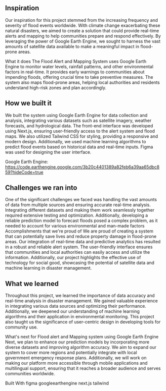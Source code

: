 ## Inspiration
Our inspiration for this project stemmed from the increasing frequency and severity of flood events worldwide. With climate change exacerbating these natural disasters, we aimed to create a solution that could provide real-time alerts and mapping to help communities prepare and respond effectively. By leveraging the power of Google Earth Engine, we sought to harness the vast amounts of satellite data available to make a meaningful impact in flood-prone areas.

What it does
The Flood Alert and Mapping System uses Google Earth Engine to monitor water levels, rainfall patterns, and other environmental factors in real-time. It provides early warnings to communities about impending floods, offering crucial time to take preventive measures. The system also maps flood-prone areas, helping local authorities and residents understand high-risk zones and plan accordingly.

## How we built it
We built the system using Google Earth Engine for data collection and analysis, integrating various datasets such as satellite imagery, weather forecasts, and hydrological data. The front-end interface was developed using Next.js, ensuring user-friendly access to the alert system and flood maps. We also utilized Tailwind CSS for styling, providing a responsive and modern design. Additionally, we used machine learning algorithms to predict flood events based on historical data and real-time inputs. Figma was used for designing the user interface.

Google Earth Engine: https://code.earthengine.google.com/3b20c4401389a82feb6a39aa65dbc859?hideCode=true

## Challenges we ran into
One of the significant challenges we faced was handling the vast amounts of data from multiple sources and ensuring accurate real-time analysis.
Integrating different datasets and making them work seamlessly together required extensive testing and optimization.
Additionally, developing a reliable prediction model to forecast floods posed a complex problem, as it needed to account for various environmental and man-made factors
Accomplishments that we're proud of
We are proud of creating a system that can potentially save lives and reduce property damage in flood-prone areas. Our integration of real-time data and predictive analytics has resulted in a robust and reliable alert system. The user-friendly interface ensures that communities and local authorities can easily access and utilize the information. Additionally, our project highlights the effective use of technology for social good, showcasing the potential of satellite data and machine learning in disaster management.

## What we learned
Throughout this project, we learned the importance of data accuracy and real-time analysis in disaster management. We gained valuable experience in integrating various data sources and optimizing their performance. Additionally, we deepened our understanding of machine learning algorithms and their application in environmental monitoring. This project also taught us the significance of user-centric design in developing tools for community use.

What's next for Flood alert and Mapping system using Google Earth Engine
Next, we plan to enhance our prediction models by incorporating more diverse datasets and improving algorithm accuracy. We aim to expand our system to cover more regions and potentially integrate with local government emergency response plans. Additionally, we will work on making our platform more accessible through mobile applications and multilingual support, ensuring that it reaches a broader audience and serves communities worldwide.

Built With
figma
googleearthengine
next.js
tailwind
